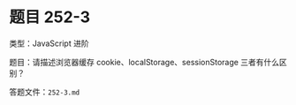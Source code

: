<script setup>
import { loginRead } from '@/utils/login-read'

loginRead('n10007')
</script>

# 题目 252-3

类型：JavaScript 进阶

题目：请描述浏览器缓存 cookie、localStorage、sessionStorage 三者有什么区别？

答题文件：`252-3.md`
